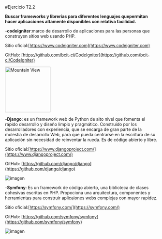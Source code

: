 #Ejercicio T2.2

**Buscar frameworks y librerías para diferentes lenguajes quepermitan hacer aplicaciones altamente disponibles con relativa facilidad.**


-**codeigniter**:marco de desarrollo de aplicaciones para las personas que construyen sitios web usando PHP.

Sitio oficial:[https://www.codeigniter.com](https://www.codeigniter.com)

GitHub: [https://github.com/bcit-ci/CodeIgniter](https://github.com/bcit-ci/CodeIgniter) 

<img src="http://www.jlaya.com/wp-content/uploads/code.png" alt="Mountain View" style="width:150;height:150;">



-**Django**: es un framework web de Python de alto nivel que fomenta el rápido desarrollo y diseño limpio y pragmático. Construido por los desarrolladores con experiencia, que se encarga de gran parte de la molestia de desarrollo Web, para que pueda centrarse en la escritura de su aplicación sin necesidad de reinventar la rueda. Es de código abierto y libre.

Sitio oficial:[https://www.djangoproject.com/](https://www.djangoproject.com/)

GitHub: [https://github.com/django/django](https://github.com/django/django) 

![imagen](http://html5facil.com/wp-content/uploads/2012/04/django-logo-negative.png)


-**Symfony**: Es un framework de código abierto, una biblioteca de clases cohesivas escritas en PHP. Propociona una arquitectura, componentes y herramientas para construir aplicaiones webs complejas con mayor rapidez.

Sitio oficial:[https://symfony.com/](https://symfony.com/)

GitHub: [https://github.com/symfony/symfony](https://github.com/symfony/symfony) 

![imagen](http://symfony.com/logos/symfony_black_03.png?v=4)
